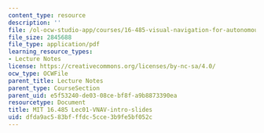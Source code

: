 ```yaml
---
content_type: resource
description: ''
file: /ol-ocw-studio-app/courses/16-485-visual-navigation-for-autonomous-vehicles-vnav-fall-2020/dfda9ac583bfffdc5cce3b9fe5bf052c_MIT16_485F20_lec01.pdf
file_size: 2845688
file_type: application/pdf
learning_resource_types:
- Lecture Notes
license: https://creativecommons.org/licenses/by-nc-sa/4.0/
ocw_type: OCWFile
parent_title: Lecture Notes
parent_type: CourseSection
parent_uid: e5f53240-de03-08ce-bf8f-a9b8873390ea
resourcetype: Document
title: MIT 16.485 Lec01-VNAV-intro-slides
uid: dfda9ac5-83bf-ffdc-5cce-3b9fe5bf052c
---
```

